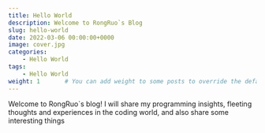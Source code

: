 ```yaml
---
title: Hello World
description: Welcome to RongRuo`s Blog
slug: hello-world
date: 2022-03-06 00:00:00+0000
image: cover.jpg
categories:
    - Hello World
tags:
    - Hello World
weight: 1       # You can add weight to some posts to override the default sorting (date descending)
---
```


Welcome to RongRuo`s blog! I will share my programming insights, fleeting thoughts and experiences in the coding world, and also share some interesting things